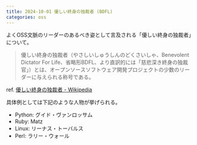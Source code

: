 ```yaml
---
title: 2024-10-01 優しい終身の独裁者 (BDFL)
categories: oss
---
```


よくOSS文脈のリーダーのあるべき姿として言及される「優しい終身の独裁者」について。

> 優しい終身の独裁者（やさしいしゅうしんのどくさいしゃ、Benevolent Dictator For Life、省略形BDFL、より直訳的には「慈悲深き終身の独裁官」）とは、オープンソースソフトウェア開発プロジェクトの少数のリーダーに与えられる称号である。

ref. [優しい終身の独裁者 - Wikipedia](https://ja.wikipedia.org/wiki/%E5%84%AA%E3%81%97%E3%81%84%E7%B5%82%E8%BA%AB%E3%81%AE%E7%8B%AC%E8%A3%81%E8%80%85)

具体例としては下記のような人物が挙げられる。

- Python: グイド・ヴァンロッサム
- Ruby: Matz
- Linux: リーナス・トーバルス
- Perl: ラリー・ウォール
